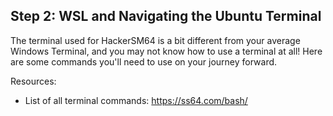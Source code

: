 ## Step 2: WSL and Navigating the Ubuntu Terminal

The terminal used for HackerSM64 is a bit different from your average Windows Terminal, and you may not know how to use a terminal at all! Here are some commands you'll need to use on your journey forward.

Resources:
- List of all terminal commands: https://ss64.com/bash/
